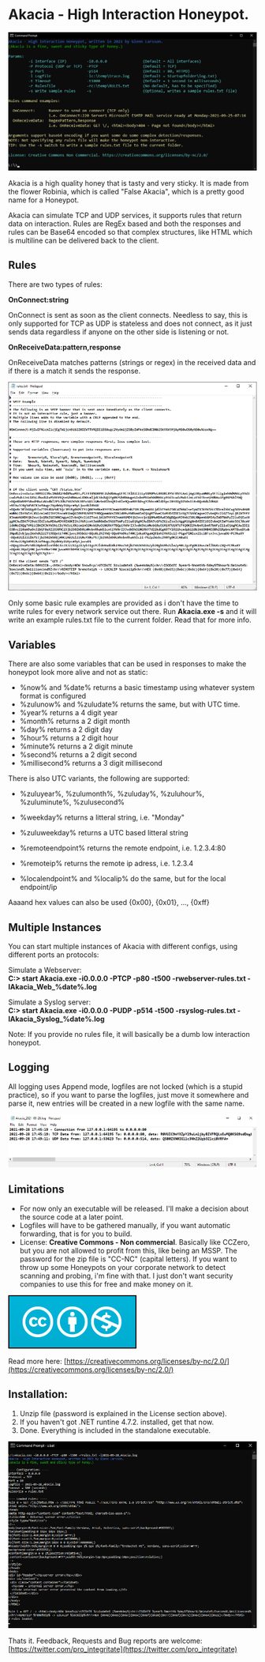 # Akacia - High Interaction Honeypot.

![Screen sample](Akacia.Screen.png)

Akacia is a high quality honey that is tasty and very sticky. It is made from the flower Robinia, which is called "False Akacia", which is a pretty good name for a Honeypot.

Akacia can simulate TCP and UDP services, it supports rules that return data on interaction. Rules are RegEx based and both the responses and rules can be Base64 encoded so that complex structures, like HTML which is multiline can be delivered back to the client.

## Rules

There are two types of rules:

**OnConnect:string**

OnConnect is sent as soon as the client connects. Needless to say, this is only supported for TCP as UDP is stateless and does not connect, as it just sends data regardless if anyone on the other side is listening or not.

**OnReceiveData:pattern,response**

OnReceiveData matches patterns (strings or regex) in the received data and if there is a match it sends the response.

![Rules Example](Akacia.RulesExample.png)

Only some basic rule examples are provided as i don't have the time to write rules for every network service out there. Run **Akacia.exe -s** and it will write an example rules.txt file to the current folder. Read that for more info.

## Variables

There are also some variables that can be used in responses to make the honeypot look more alive and not as static:

- %now% and %date% returns a basic timestamp using whatever system format is configured
- %zulunow% and %zuludate% returns the same, but with UTC time.
- %year% returns a 4 digit year
- %month% returns a 2 digit month
- %day% returns a 2 digit day
- %hour% returns a 2 digit hour
- %minute% returns a 2 digit minute
- %second% returns a 2 digit second
- %millisecond% returns a 3 digit millisecond

There is also UTC variants, the following are supported:
- %zuluyear%, %zulumonth%, %zuluday%, %zuluhour%, %zuluminute%, %zulusecond%

- %weekday% returns a litteral string, i.e. "Monday"
- %zuluweekday% returns a UTC based litteral string

- %remoteendpoint% returns the remote endpoint, i.e. 1.2.3.4:80
- %remoteip% returns the remote ip adress, i.e. 1.2.3.4
- %localendpoint% and %localip% do the same, but for the local endpoint/ip

Aaaand hex values can also be used {0x00}, {0x01}, ..., {0xff}

## Multiple Instances

You can start multiple instances of Akacia with different configs, using different ports an protocols:

Simulate a Webserver:<br/>
**C:\> start Akacia.exe -i0.0.0.0 -PTCP -p80 -t500 -rwebserver-rules.txt -lAkacia_Web_%date%.log**

Simulate a Syslog server:<br/>
**C:\> start Akacia.exe -i0.0.0.0 -PUDP -p514 -t500 -rsyslog-rules.txt -lAkacia_Syslog_%date%.log**

Note: If you provide no rules file, it will basically be a dumb low interaction honeypot.

## Logging

All logging uses Append mode, logfiles are not locked (which is a stupid practice), so if you want to parse the logfiles, just move it somewhere and parse it, new entries will be created in a new logfile with the same name.

![Log Sample](Akacia.LogSample.png)

## Limitations
- For now only an executable will be released. I'll make a decision about the source code at a later point.
- Logfiles will have to be gathered manually, if you want automatic forwarding, that is for you to build.
- License: **Creative Commons - Non commercial**. Basically like CCZero, but you are not allowed to profit from this, like being an MSSP. The password for the zip file is "CC-NC" (capital letters). If you want to throw up some Honeypots on your corporate network to detect scanning and probing, i'm fine with that. I just don't want security companies to use this for free and make money on it.

![License Creative Commons - Non Commercial](CC-NC.png)

Read more here: [https://creativecommons.org/licenses/by-nc/2.0/](https://creativecommons.org/licenses/by-nc/2.0/)

## Installation:
1. Unzip file (password is explained in the License section above).
2. If you haven't got .NET runtine 4.7.2. installed, get that now.
3. Done. Everything is included in the standalone executable.

![Started](Akacia.Started.png)

Thats it.
Feedback, Requests and Bug reports are welcome: [https://twitter.com/pro_integritate](https://twitter.com/pro_integritate)
